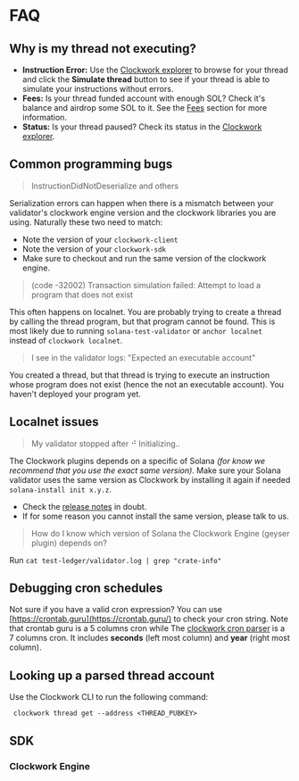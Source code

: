 # FAQ

## Why is my thread not executing?

* **Instruction Error:** Use the [Clockwork explorer](https://explorer.clockwork.xyz) to browse for your thread and click the **Simulate thread** button to see if your thread is able to simulate your instructions without errors.&#x20;
* **Fees:** Is your thread funded account with enough SOL? Check it's balance and airdrop some SOL to it. See the [Fees](../about/queues.md#fees) section for more information.
* **Status:** Is your thread paused? Check its status in the [Clockwork explorer](https://explorer.clockwork.xyz/).

## Common programming bugs

> InstructionDidNotDeserialize and others

Serialization errors can happen when there is a mismatch between your validator's clockwork engine version and the clockwork libraries you are using. Naturally these two need to match:

* Note the version of your `clockwork-client`
* Note the version of your `clockwork-sdk`
* Make sure to checkout and run the same version of the clockwork engine.

> (code -32002) Transaction simulation failed: Attempt to load a program that does not exist

This often happens on localnet. You are probably trying to create a thread by calling the thread program, but that program cannot be found. This is most likely due to running `solana-test-validator` or `anchor localnet` instead of `clockwork localnet`.

> I see in the validator logs: "Expected an executable account"

You created a thread, but that thread is trying to execute an instruction whose program does not exist (hence the not an executable account). You haven't deployed your program yet.

## Localnet issues

> My validator stopped after ⠚ Initializing..

The Clockwork plugins depends on a specific of Solana _(for know we recommend that you use the exact same version)_. Make sure your Solana validator uses the same version as Clockwork by installing it again if needed `solana-install init x.y.z`.

* Check the [release notes](https://github.com/clockwork-xyz/clockwork/releases) in doubt.
* If for some reason you cannot install the same version, please talk to us.

> How do I know which version of Solana the Clockwork Engine (geyser plugin) depends on?

Run `cat test-ledger/validator.log | grep "crate-info"`

## Debugging cron schedules

Not sure if you have a valid cron expression? You can use [https://crontab.guru](https://crontab.guru/) to check your cron string. Note that crontab guru is a 5 columns cron while The [clockwork cron parser](https://github.com/clockwork-xyz/clockwork/tree/main/cron) is a 7 columns cron. It includes **seconds** (left most column) and **year** (right most column).

## Looking up a parsed thread account

Use the Clockwork CLI to run the following command:

```
 clockwork thread get --address <THREAD_PUBKEY>
```

## SDK

### Clockwork Engine

>
